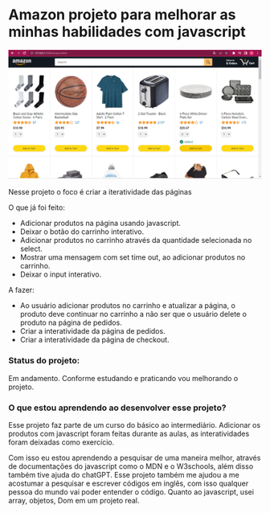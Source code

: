 <h1>Amazon projeto para melhorar as minhas habilidades com javascript</h1>

 <img src="images/README-images/readme-first-image.png">

<p>Nesse projeto o foco é criar a iteratividade das páginas</p>

<p>O que já foi feito:</p>
<ul>
    <li>Adicionar produtos na página usando javascript.</li>
    <li>Deixar o botão do carrinho interativo.</li>
    <li>Adicionar produtos no carrinho através da quantidade selecionada no select.</li>
    <li>Mostrar uma mensagem com set time out, ao adicionar produtos no carrinho.</li>
    <li>Deixar o input interativo.</li>
</ul>

<p>A fazer:</p>
<ul>
    <li>Ao usuário adicionar produtos no carrinho e atualizar a página, o produto deve continuar no carrinho a não ser que o usuário delete o produto na página de pedidos.</li>
    <li>Criar a interatividade da página de pedidos.</li>
    <li>Criar a interatividade da página de checkout.</li>
</ul>

<h3>Status do projeto:</h3>
<p>Em andamento. Conforme estudando e praticando vou melhorando o projeto.</p>

<h3>O que estou aprendendo ao desenvolver esse projeto?</h3>
<p>Esse projeto faz parte de um curso do básico ao intermediário. Adicionar os produtos com javascript foram feitas durante as aulas, as interatividades foram deixadas como exercício.</p>
<p>Com isso eu estou aprendendo a pesquisar de uma maneira melhor, através de documentações do javascript como o MDN e o W3schools, além disso também tive ajuda do chatGPT. Esse projeto também me ajudou a me acostumar a pesquisar e escrever códigos em inglês, com isso qualquer pessoa do mundo vai poder entender o código. Quanto ao javascript, usei array, objetos, Dom em um projeto real.</p>

<!-- # Main idea of javascript

### 1. Save the data.

### 2. Generate the HTML.

### 3. Make it interactive.

## Cart Steps

### 1. Calculate the quantity.

### 2. Put the quantity on the page using the DOM.

## Select steps

### when adding a product to the cart, instead increasing one by one, we'll increase the quantity  by the number in the selector.

## Input interactive steps:

### 1. Get the value that was typed by the user.

### 2. Listen for the event of clicking the search icon button, and listen for the event of clicking the enter key.

### 3. If the words typed by the user match the product(s), display the product in question, otherwise display a message that the product was not found.
-->

